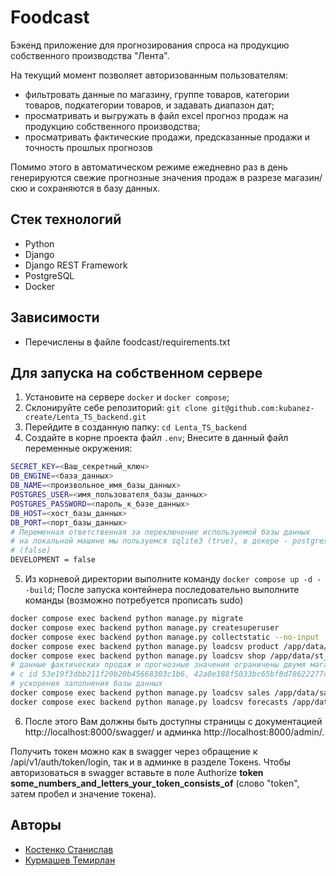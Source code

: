 # Foodcast

Бэкенд приложение для прогнозирования спроса на продукцию собственного производства "Лента".

На текущий момент позволяет авторизованным пользователям:
 - фильтровать данные по магазину, группе товаров, категории товаров, подкатегории товаров, и задавать диапазон дат;
 - просматривать и выгружать в файл excel прогноз продаж на продукцию собственного производства;
 - просматривать фактические продажи, предсказанные продажи и точность прошлых прогнозов

Помимо этого в автоматическом режиме ежедневно раз в день генерируются свежие прогнозные значения продаж в разрезе
магазин/скю и сохраняются в базу данных.

## Стек технологий
- Python
- Django
- Django REST Framework
- PostgreSQL
- Docker

## Зависимости
- Перечислены в файле foodcast/requirements.txt

## Для запуска на собственном сервере

1. Установите на сервере `docker` и `docker compose`;
2. Склонируйте себе репозиторий:
`git clone git@github.com:kubanez-create/Lenta_TS_backend.git`
3. Перейдите в созданную папку:
`cd Lenta_TS_backend`
4. Создайте в корне проекта файл `.env`;
Внесите в данный файл переменные окружения:
```bash
SECRET_KEY=<Ваш_секретный_ключ>
DB_ENGINE=<база_данных>
DB_NAME=<произвольное_имя_базы_данных>
POSTGRES_USER=<имя_пользователя_базы_данных>
POSTGRES_PASSWORD=<пароль_к_базе_данных>
DB_HOST=<хост_базы_данных>
DB_PORT=<порт_базы_данных>
# Переменная ответственная за переключение используемой базы данных
# на локальной машине мы пользуемся sqlite3 (true), в докере - postgresql
# (false)
DEVELOPMENT = false
```
5. Из корневой директории выполните команду `docker compose up -d --build`;
После запуска контейнера последовательно выполните команды (возможно потребуется прописать sudo)
```bash
docker compose exec backend python manage.py migrate
docker compose exec backend python manage.py createsuperuser
docker compose exec backend python manage.py collectstatic --no-input
docker compose exec backend python manage.py loadcsv product /app/data/pr_df.csv
docker compose exec backend python manage.py loadcsv shop /app/data/st_df.csv
# данные фактических продаж и прогнозные значения ограничены двумя магазинами
# c id 53e19f3dbb211f20b20b45668303c1b6, 42a0e188f5033bc65bf8d78622277c4e для
# ускорения заполнения базы данных
docker compose exec backend python manage.py loadcsv sales /app/data/sales_2_st.csv
docker compose exec backend python manage.py loadcsv forecasts /app/data/predictions_2_st.csv
```
6. После этого Вам должны быть доступны страницы с документацией http://localhost:8000/swagger/ и админка http://localhost:8000/admin/.

Получить токен можно как в swagger через обращение к /api/v1/auth/token/login, так и в админке в разделе Токенs.
Чтобы авторизоваться в swagger вставьте в поле Authorize
**token some_numbers_and_letters_your_token_consists_of** (cлово "token", затем пробел и значение токена).

## Авторы

- [Костенко Станислав](https://github.com/kubanez-create)
- [Курмашев Темирлан](https://github.com/timxt23)
